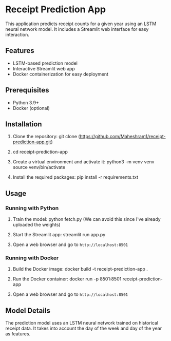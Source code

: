 # Receipt Prediction App

This application predicts receipt counts for a given year using an LSTM neural network model. It includes a Streamlit web interface for easy interaction.

## Features

- LSTM-based prediction model
- Interactive Streamlit web app
- Docker containerization for easy deployment

## Prerequisites

- Python 3.9+
- Docker (optional)

## Installation

1. Clone the repository:
git clone (https://github.com/Maheshram1/receipt-prediction-app.git)

2. cd receipt-prediction-app

3. Create a virtual environment and activate it:
python3 -m venv venv
source venv/bin/activate

4. Install the required packages:
pip install -r requirements.txt

## Usage

### Running with Python

1. Train the model:
python fetch.py (We can avoid this since I've already uploaded the weights)

2. Start the Streamlit app:
streamlit run app.py

3. Open a web browser and go to `http://localhost:8501`

### Running with Docker

1. Build the Docker image:
docker build -t receipt-prediction-app .

2. Run the Docker container:
docker run -p 8501:8501 receipt-prediction-app

3. Open a web browser and go to `http://localhost:8501`

## Model Details

The prediction model uses an LSTM neural network trained on historical receipt data. It takes into account the day of the week and day of the year as features.
